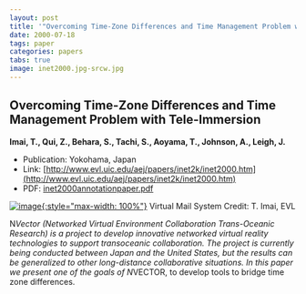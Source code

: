 ```yaml
---
layout: post
title: '"Overcoming Time-Zone Differences and Time Management Problem with Tele-Immersion"'
date: 2000-07-18
tags: paper
categories: papers
tabs: true
image: inet2000.jpg-srcw.jpg
---
```


## Overcoming Time-Zone Differences and Time Management Problem with Tele-Immersion
**Imai, T., Qui, Z., Behara, S., Tachi, S., Aoyama, T., Johnson, A., Leigh, J.**
- Publication: Yokohama, Japan
- Link: [http://www.evl.uic.edu/aej/papers/inet2k/inet2000.htm](http://www.evl.uic.edu/aej/papers/inet2k/inet2000.htm)
- PDF: [inet2000annotationpaper.pdf](/documents/inet2000annotationpaper.pdf)


[![image](https://www.evl.uic.edu/output/originals/inet2000.jpg-srcw.jpg){:style="max-width: 100%"}](https://www.evl.uic.edu/output/originals/inet2000.jpg-srcw.jpg)
Virtual Mail System
Credit: T. Imai, EVL

N*Vector (Networked Virtual Environment Collaboration Trans-Oceanic Research) is a project to develop innovative networked virtual reality technologies to support transoceanic collaboration. The project is currently being conducted between Japan and the United States, but the results can be generalized to other long-distance collaborative situations. In this paper we present one of the goals of N*VECTOR, to develop tools to bridge time zone differences.